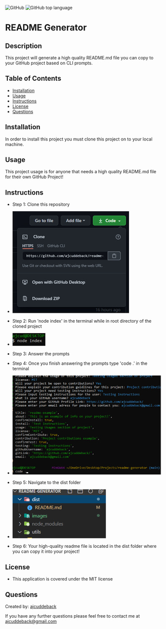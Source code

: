 ![GitHub](https://img.shields.io/github/license/ajcuddeback/readme-generator)
![GitHub top language](https://img.shields.io/github/languages/top/ajcuddeback/readme-generator)

# README Generator

## Description

This project will generate a high quality README.md file you can copy to your GitHub project based on CLI prompts.

## Table of Contents

- [Installation](#installation)
- [Usage](#usage)
- [Instructions](#instructions)
- [License](#license)
- [Questions](#questions)

## Installation

In order to install this project you must clone this project on to your local machine.

## Usage

This project usage is for anyone that needs a high quality README.md file for their own GitHub Project!

## Instructions

- Step 1: Clone this repository

* ![step-1](images/step-1.png)

- Step 2: Run 'node index' in the terminal while in root directory of the cloned project

* ![step-2](images/step-2.png)

- Step 3: Answer the prompts

- Step 4: Once you finish answering the prompts type 'code .' in the terminal

* ![step-4](images/step-4.png)

* Step 5: Navigate to the dist folder

* ![step-5](images/step-5.png)

- Step 6: Your high-quality readme file is located in the dist folder where you can copy it into your project!

## License

- This application is covered under the MIT license

## Questions

Created by: [ajcuddeback](https://github.com/ajcuddeback)

If you have any further questions please feel free to contact me at [ajcuddeback@gmail.com](ajcuddeback@gmail.com)

